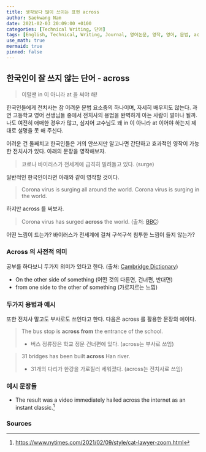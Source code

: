 ```yaml
---
title: 생각보다 많이 쓰이는 표현 across
author: Saekwang Nam
date: 2021-02-03 20:09:00 +0100
categories: [Technical Writing, 단어]
tags: [English, Technical, Writing, Journal, 영어논문, 영작, 영어, 문법, across]
use_math: true
mermaid: true
pinned: false
---
```


## 한국인이 잘 쓰지 않는 단어 -  across
> 이럴땐 in 이 아니라 at 을 써야 해!

한국인들에게 전치사는 참 어려운 문법 요소중의 하나이며, 자세히 배우지도 않는다. 과연 고등학교 영어 선생님들 중에서 전치사의 용법을 완벽하게 아는 사람이 얼마나 될까. 나도 여전히 애매한 경우가 많고, 심지어 교수님도 왜 in 이 아니라 at 이어야 하는지 제대로 설명을 못 해 주신다.

어려운 건 둘째치고 한국인들은 거의 안쓰지만 알고나면 간단하고 효과적인 영작이 가능한 전치사가 있다. 아래의 문장을 영작해보자.
> 코로나 바이러스가 전세계에 급격히 밀려들고 있다. (surge)

일반적인 한국인이라면 아래와 같이 영작할 것이다.
> Corona virus is surging all around the world.
> Corona virus is surging in the world.

하지만 across 를 써보자.
> Corona virus has surged **across** the world. (출처: [BBC](https://www.bbc.com/news/world-51235105))

어떤 느낌이 드는가? 바이러스가 전세계에 걸쳐 구석구석 침투한 느낌이 들지 않는가?

### Across 의 사전적 의미
공부를 하다보니 두가지 의미가 있다고 한다. (출처: [Cambridge Dictionary](https://dictionary.cambridge.org/grammar/british-grammar/across-over-or-through))
- On the other side of something (어떤 것의 다른면, 건너편, 반대면)
- from one side to the other of something (가로지르는 느낌)

### 두가지 용법과 예시
또한 전치사 말고도 부사로도 쓰인다고 한다. 다음은 across 를 활용한 문장의 예이다.
> The bus stop is **across from** the entrance of the school.
> - 버스 정류장은 학교 정문 건너편에 있다. (across는 부사로 쓰임)

> 31 bridges has been built **across** Han river.
> - 31개의 다리가 한강을 가로질러 세워졌다. (across는 전치사로 쓰임)

### 예시 문장들
- The result was a video immediately hailed across the internet as an instant classic.[^footnote_1]

### Sources
[^footnote_1]: https://www.nytimes.com/2021/02/09/style/cat-lawyer-zoom.html